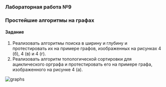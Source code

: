 ### Лабораторная работа №9
### Простейшие алгоритмы на графах

#### Задание  
1) Реализовать алгоритмы поиска в ширину и глубину и протестировать их на примере графов, изображенных на рисунках 4 (б), 4 (в) и 4 (г).  
2) Реализовать алгоритм топологической сортировки для ациклического орграфа и
протестировать его на примере графа, изображенного на рисунке 4 (а).

![graphs](https://cloud.githubusercontent.com/assets/15988291/20759034/bfa34d92-b72c-11e6-8961-f3ac0edbcdd1.jpg)
